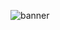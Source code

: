 ![banner](https://realme-ten.vercel.app/api/v1/banner?colorA=831843&colorB=be185d&textColor=f472b6&title=World!&subtitle=Hello)
